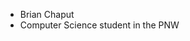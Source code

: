 - Brian Chaput 
- Computer Science student in the PNW 
<!---
bchaput0203/bchaput0203 is a ✨ special ✨ repository because its `README.md` (this file) appears on your GitHub profile.
You can click the Preview link to take a look at your changes.
--->
